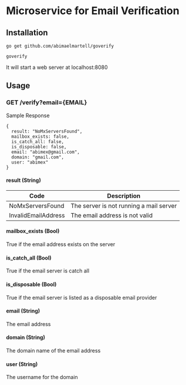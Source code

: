 # Microservice for Email Verification


## Installation
```
go get github.com/abimaelmartell/goverify

goverify
```

It will start a web server at localhost:8080


## Usage

### GET /verify?email={EMAIL}

Sample Response

    {
      result: "NoMxServersFound",
      mailbox_exists: false,
      is_catch_all: false,
      is_disposable: false,
      email: "abimex@gmail.com",
      domain: "gmail.com",
      user: "abimex"
    }

#### result (String)

| Code | Description |
| --- | --- |
| NoMxServersFound | The server is not running a mail server |
| InvalidEmailAddress | The email address is not valid |

#### mailbox_exists (Bool)
True if the email address exists on the server

#### is_catch_all (Bool)
True if the email server is catch all

#### is_disposable (Bool)
True if the email server is listed as a disposable email provider

#### email (String)
The email address

#### domain (String)
The domain name of the email address

#### user (String)
The username for the domain
